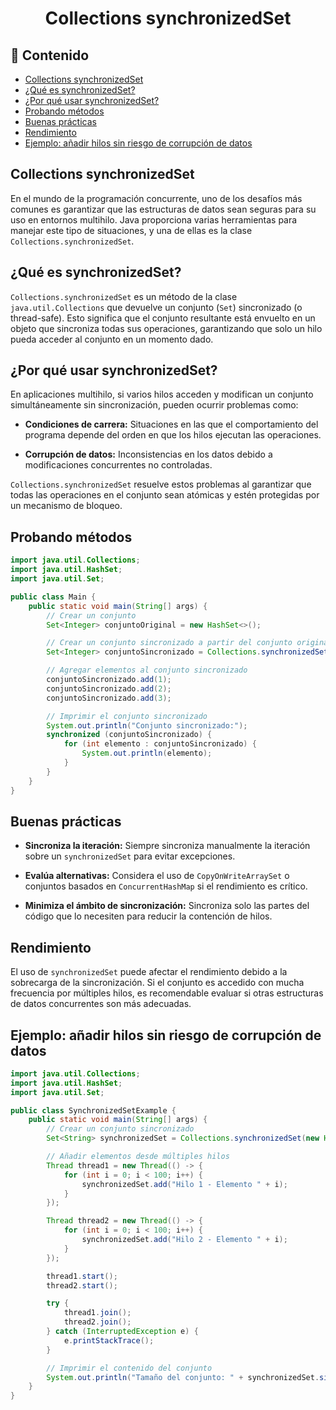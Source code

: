 <h1 align="center">Collections synchronizedSet</h1>

<h2>📑 Contenido</h2>

- [Collections synchronizedSet](#collections-synchronizedset)
- [¿Qué es synchronizedSet?](#qué-es-synchronizedset)
- [¿Por qué usar synchronizedSet?](#por-qué-usar-synchronizedset)
- [Probando métodos](#probando-métodos)
- [Buenas prácticas](#buenas-prácticas)
- [Rendimiento](#rendimiento)
- [Ejemplo: añadir hilos sin riesgo de corrupción de datos](#ejemplo-añadir-hilos-sin-riesgo-de-corrupción-de-datos)

## Collections synchronizedSet

En el mundo de la programación concurrente, uno de los desafíos más comunes es garantizar que las estructuras de datos sean seguras para su uso en entornos multihilo. Java proporciona varias herramientas para manejar este tipo de situaciones, y una de ellas es la clase `Collections.synchronizedSet`.

## ¿Qué es synchronizedSet?

`Collections.synchronizedSet` es un método de la clase `java.util.Collections` que devuelve un conjunto (`Set`) sincronizado (o thread-safe). Esto significa que el conjunto resultante está envuelto en un objeto que sincroniza todas sus operaciones, garantizando que solo un hilo pueda acceder al conjunto en un momento dado.

## ¿Por qué usar synchronizedSet?

En aplicaciones multihilo, si varios hilos acceden y modifican un conjunto simultáneamente sin sincronización, pueden ocurrir problemas como:

- **Condiciones de carrera:** Situaciones en las que el comportamiento del programa depende del orden en que los hilos ejecutan las operaciones.

- **Corrupción de datos:** Inconsistencias en los datos debido a modificaciones concurrentes no controladas.

`Collections.synchronizedSet` resuelve estos problemas al garantizar que todas las operaciones en el conjunto sean atómicas y estén protegidas por un mecanismo de bloqueo.

## Probando métodos

```java
import java.util.Collections;
import java.util.HashSet;
import java.util.Set;

public class Main {
    public static void main(String[] args) {
        // Crear un conjunto
        Set<Integer> conjuntoOriginal = new HashSet<>();

        // Crear un conjunto sincronizado a partir del conjunto original
        Set<Integer> conjuntoSincronizado = Collections.synchronizedSet(conjuntoOriginal);

        // Agregar elementos al conjunto sincronizado
        conjuntoSincronizado.add(1);
        conjuntoSincronizado.add(2);
        conjuntoSincronizado.add(3);

        // Imprimir el conjunto sincronizado
        System.out.println("Conjunto sincronizado:");
        synchronized (conjuntoSincronizado) {
            for (int elemento : conjuntoSincronizado) {
                System.out.println(elemento);
            }
        }
    }
}
```

## Buenas prácticas

- **Sincroniza la iteración:** Siempre sincroniza manualmente la iteración sobre un `synchronizedSet` para evitar excepciones.

- **Evalúa alternativas:** Considera el uso de `CopyOnWriteArraySet` o conjuntos basados en `ConcurrentHashMap` si el rendimiento es crítico.

- **Minimiza el ámbito de sincronización:** Sincroniza solo las partes del código que lo necesiten para reducir la contención de hilos.

## Rendimiento

El uso de `synchronizedSet` puede afectar el rendimiento debido a la sobrecarga de la sincronización. Si el conjunto es accedido con mucha frecuencia por múltiples hilos, es recomendable evaluar si otras estructuras de datos concurrentes son más adecuadas.

## Ejemplo: añadir hilos sin riesgo de corrupción de datos

```java
import java.util.Collections;
import java.util.HashSet;
import java.util.Set;

public class SynchronizedSetExample {
    public static void main(String[] args) {
        // Crear un conjunto sincronizado
        Set<String> synchronizedSet = Collections.synchronizedSet(new HashSet<>());

        // Añadir elementos desde múltiples hilos
        Thread thread1 = new Thread(() -> {
            for (int i = 0; i < 100; i++) {
                synchronizedSet.add("Hilo 1 - Elemento " + i);
            }
        });

        Thread thread2 = new Thread(() -> {
            for (int i = 0; i < 100; i++) {
                synchronizedSet.add("Hilo 2 - Elemento " + i);
            }
        });

        thread1.start();
        thread2.start();

        try {
            thread1.join();
            thread2.join();
        } catch (InterruptedException e) {
            e.printStackTrace();
        }

        // Imprimir el contenido del conjunto
        System.out.println("Tamaño del conjunto: " + synchronizedSet.size());
    }
}
```
